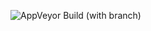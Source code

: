 ![AppVeyor Build (with branch)](https://img.shields.io/appveyor/build/Ruslan-Shev/!%5BAppVeyor%20Build%5D(https%3A%2F%2Fimg.shields.io%2Fappveyor%2Fbuild%2F%3Auser%2Fhttps%253A%252F%252Fgithub.com%252FRuslan-Shev%252FPatterns%252Ftree%252Fmain)/main)
